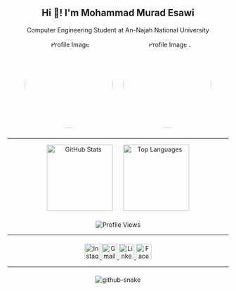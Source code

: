 <h2 align="center">Hi 👋! I'm Mohammad Murad Esawi</h2>
<p align="center">Computer Engineering Student at An-Najah National University</p>

<!-- Profile Images: Using your provided images -->
<div align="center" style="margin-bottom:20px;">
  <img src="https://github-readme-stats.vercel.app/api?username=mohammadEsawi&hide_title=false&hide_rank=false&show_icons=true&include_all_commits=true&count_private=true&disable_animations=false&theme=dracula&locale=en&hide_border=false" alt="Profile Image 1" width="200" style="border-radius:50%; margin-right:20px;">
  <img src="https://i.imgflip.com/65efzo.gif" alt="Profile Image 2" width="200" style="border-radius:50%;">
</div>

---

<!-- GitHub Stats -->
<div align="center" style="margin-bottom:20px;">
  <img src="https://github-readme-stats.vercel.app/api?username=mohammadEsawi&show_icons=true&locale=en&theme=dracula" alt="GitHub Stats" height="150" style="margin-right:20px;">
  <img src="https://github-readme-stats.vercel.app/api/top-langs?username=mohammadEsawi&locale=en&layout=compact&theme=dracula" alt="Top Languages" height="150">
</div>

<!-- Visitor Badge -->
<div align="center">
  <img src="https://komarev.com/ghpvc/?username=mohammadEsawi&color=green&style=flat-square" alt="Profile Views">
</div>

---

<!-- Social Links -->
<div align="center" style="margin-top:20px;">
  <a href="https://www.instagram.com/mhmd_3sawi/" target="_blank">
    <img src="https://img.shields.io/static/v1?message=Instagram&logo=instagram&color=E4405F&logoColor=white&style=for-the-badge" height="35" alt="Instagram">
  </a>
  <a href="mailto:esawiaburakan@gmail.com" target="_blank">
    <img src="https://img.shields.io/static/v1?message=Gmail&logo=gmail&color=D14836&logoColor=white&style=for-the-badge" height="35" alt="Gmail">
  </a>
  <a href="https://www.linkedin.com/in/mohammad-murad-esawi" target="_blank">
    <img src="https://img.shields.io/static/v1?message=LinkedIn&logo=linkedin&color=0077B5&logoColor=white&style=for-the-badge" height="35" alt="LinkedIn">
  </a>
  <a href="https://www.facebook.com/mhmdEsawi003" target="_blank">
    <img src="https://img.shields.io/static/v1?message=Facebook&logo=facebook&color=1877F2&logoColor=white&style=for-the-badge" height="35" alt="Facebook">
  </a>
</div>

---

<!-- GitHub Snake Animation -->
<div align="center" style="margin-top:20px;">
  <picture>
    <source media="(prefers-color-scheme: dark)" srcset="https://raw.githubusercontent.com/mohammadEsawi/mohammadEsawi/output/github-snake-dark.svg" />
    <source media="(prefers-color-scheme: light)" srcset="https://raw.githubusercontent.com/mohammadEsawi/mohammadEsawi/output/github-snake.svg" />
    <img alt="github-snake" src="https://raw.githubusercontent.com/mohammadEsawi/mohammadEsawi/output/github-snake.svg">
  </picture>
</div>
